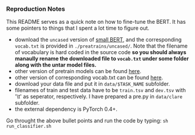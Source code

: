 ### Reproduction Notes

This README serves as a quick note on how to fine-tune the BERT. It has some pointers to things that I spent a lot time to figure out.

- download the `uncased` version of [small BERT](https://s3.amazonaws.com/models.huggingface.co/bert/bert-base-uncased.tar.gz), and the corresponding `vocab.txt` is provided in `./preatrains/uncased/`. Note that the filename of vocabulary is hard coded in the source code **so you should always manaully rename the downloaded file to `vocab.txt` under some folder along with the untar model files.**
- other version of pretrain models can be found [here](https://github.com/huggingface/pytorch-pretrained-BERT/blob/master/pytorch_pretrained_bert/modeling.py#L39-L47).
- other version of corresponding vocab.txt can be found [here](https://github.com/huggingface/pytorch-pretrained-BERT/blob/master/pytorch_pretrained_bert/tokenization.py#L29-L37).
- download your data file and put it in `data/$TASK_NAME` subfolder.
- filenames of train and test data have to be `train.tsv` and `dev.tsv` with '\t' as seperator, respectively. I have prepared a pre.py in `data/clare` subfolder.
- the external dependency is PyTorch 0.4+.

Go throught the above bullet points and run the code by typing: `sh run_classifier.sh` 

